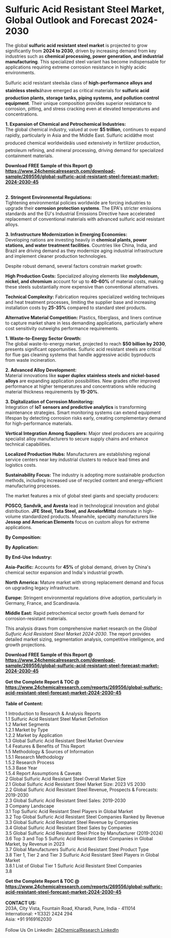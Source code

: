 <h1>Sulfuric Acid Resistant Steel Market, Global Outlook and Forecast 2024-2030</h1><p>The global <strong>sulfuric acid resistant steel market</strong> is projected to grow significantly from <strong>2024 to 2030</strong>, driven by increasing demand from key industries such as <strong>chemical processing, power generation, and industrial manufacturing</strong>. This specialized steel variant has become indispensable for applications requiring extreme corrosion resistance in highly acidic environments.</p><p>Sulfuric acid resistant steelsâa class of <strong>high-performance alloys and stainless steels</strong>âhave emerged as critical materials for <strong>sulfuric acid production plants, storage tanks, piping systems, and pollution control equipment</strong>. Their unique composition provides superior resistance to corrosion, pitting, and stress cracking even at elevated temperatures and concentrations.</p><p><strong>1. Expansion of Chemical and Petrochemical Industries:</strong><br>
The global chemical industry, valued at over <strong>$5 trillion</strong>, continues to expand rapidly, particularly in Asia and the Middle East. Sulfuric acidâthe most produced chemical worldwideâis used extensively in fertilizer production, petroleum refining, and mineral processing, driving demand for specialized containment materials.</p><div><b>Download FREE Sample of this Report @ 
            <a href="https://www.24chemicalresearch.com/download-sample/269556/global-sulfuric-acid-resistant-steel-forecast-market-2024-2030-45">
            https://www.24chemicalresearch.com/download-sample/269556/global-sulfuric-acid-resistant-steel-forecast-market-2024-2030-45</a></b></div><br><p><strong>2. Stringent Environmental Regulations:</strong><br>
Tightening environmental policies worldwide are forcing industries to upgrade their <strong>corrosion protection systems</strong>. The EPA's stricter emissions standards and the EU's Industrial Emissions Directive have accelerated replacement of conventional materials with advanced sulfuric acid resistant alloys.</p><p><strong>3. Infrastructure Modernization in Emerging Economies:</strong><br>
Developing nations are investing heavily in <strong>chemical plants, power stations, and water treatment facilities</strong>. Countries like China, India, and Brazil are driving demand as they modernize aging industrial infrastructure and implement cleaner production technologies.</p><p>Despite robust demand, several factors constrain market growth:</p><p><strong>High Production Costs:</strong> Specialized alloying elements like <strong>molybdenum, nickel, and chromium</strong> account for up to <strong>40-60%</strong> of material costs, making these steels substantially more expensive than conventional alternatives.</p><p><strong>Technical Complexity:</strong> Fabrication requires specialized welding techniques and heat treatment processes, limiting the supplier base and increasing installation costs by <strong>25-35%</strong> compared to standard steel products.</p><p><strong>Alternative Material Competition:</strong> Plastics, fiberglass, and liners continue to capture market share in less demanding applications, particularly where cost sensitivity outweighs performance requirements.</p><p><strong>1. Waste-to-Energy Sector Growth:</strong><br>
The global waste-to-energy market, projected to reach <strong>$50 billion by 2030</strong>, presents significant opportunities. Sulfuric acid resistant steels are critical for flue gas cleaning systems that handle aggressive acidic byproducts from waste incineration.</p><p><strong>2. Advanced Alloy Development:</strong><br>
Material innovations like <strong>super duplex stainless steels and nickel-based alloys</strong> are expanding application possibilities. New grades offer improved performance at higher temperatures and concentrations while reducing material thickness requirements by <strong>15-20%</strong>.</p><p><strong>3. Digitalization of Corrosion Monitoring:</strong><br>
Integration of <strong>IoT sensors and predictive analytics</strong> is transforming maintenance strategies. Smart monitoring systems can extend equipment lifespan by detecting corrosion risks early, creating complementary demand for high-performance materials.</p><p><strong>Vertical Integration Among Suppliers:</strong> Major steel producers are acquiring specialist alloy manufacturers to secure supply chains and enhance technical capabilities.</p><p><strong>Localized Production Hubs:</strong> Manufacturers are establishing regional service centers near key industrial clusters to reduce lead times and logistics costs.</p><p><strong>Sustainability Focus:</strong> The industry is adopting more sustainable production methods, including increased use of recycled content and energy-efficient manufacturing processes.</p><p>The market features a mix of global steel giants and specialty producers:</p><p><strong>POSCO, Sandvik, and Avesta</strong> lead in technological innovation and global distribution. <strong>JFE Steel, Tata Steel, and ArcelorMittal</strong> dominate in high-volume standardized products. Meanwhile, specialty manufacturers like <strong>Jessop and American Elements</strong> focus on custom alloys for extreme applications.</p><p><strong>By Composition:</strong></p><p><strong>By Application:</strong></p><p><strong>By End-Use Industry:</strong></p><p><strong>Asia-Pacific:</strong> Accounts for <strong>45%</strong> of global demand, driven by China's chemical sector expansion and India's industrial growth.</p><p><strong>North America:</strong> Mature market with strong replacement demand and focus on upgrading legacy infrastructure.</p><p><strong>Europe:</strong> Stringent environmental regulations drive adoption, particularly in Germany, France, and Scandinavia.</p><p><strong>Middle East:</strong> Rapid petrochemical sector growth fuels demand for corrosion-resistant materials.</p><p>This analysis draws from comprehensive market research on the <em>Global Sulfuric Acid Resistant Steel Market 2024-2030</em>. The report provides detailed market sizing, segmentation analysis, competitive intelligence, and growth projections.</p><div><b>Download FREE Sample of this Report @ 
            <a href="https://www.24chemicalresearch.com/download-sample/269556/global-sulfuric-acid-resistant-steel-forecast-market-2024-2030-45">
            https://www.24chemicalresearch.com/download-sample/269556/global-sulfuric-acid-resistant-steel-forecast-market-2024-2030-45</a></b></div><br><div><b>Get the Complete Report & TOC @ 
            <a href="https://www.24chemicalresearch.com/reports/269556/global-sulfuric-acid-resistant-steel-forecast-market-2024-2030-45">
            https://www.24chemicalresearch.com/reports/269556/global-sulfuric-acid-resistant-steel-forecast-market-2024-2030-45</a></b></div><br>
            <b>Table of Content:</b><p>1 Introduction to Research & Analysis Reports<br />
    1.1 Sulfuric Acid Resistant Steel Market Definition<br />
    1.2 Market Segments<br />
        1.2.1 Market by Type<br />
        1.2.2 Market by Application<br />
    1.3 Global Sulfuric Acid Resistant Steel Market Overview<br />
    1.4 Features & Benefits of This Report<br />
    1.5 Methodology & Sources of Information<br />
        1.5.1 Research Methodology<br />
        1.5.2 Research Process<br />
        1.5.3 Base Year<br />
        1.5.4 Report Assumptions & Caveats<br />
2 Global Sulfuric Acid Resistant Steel Overall Market Size<br />
    2.1 Global Sulfuric Acid Resistant Steel Market Size: 2023 VS 2030<br />
    2.2 Global Sulfuric Acid Resistant Steel Revenue, Prospects & Forecasts: 2019-2030<br />
    2.3 Global Sulfuric Acid Resistant Steel Sales: 2019-2030<br />
3 Company Landscape<br />
    3.1 Top Sulfuric Acid Resistant Steel Players in Global Market<br />
    3.2 Top Global Sulfuric Acid Resistant Steel Companies Ranked by Revenue<br />
    3.3 Global Sulfuric Acid Resistant Steel Revenue by Companies<br />
    3.4 Global Sulfuric Acid Resistant Steel Sales by Companies<br />
    3.5 Global Sulfuric Acid Resistant Steel Price by Manufacturer (2019-2024)<br />
    3.6 Top 3 and Top 5 Sulfuric Acid Resistant Steel Companies in Global Market, by Revenue in 2023<br />
    3.7 Global Manufacturers Sulfuric Acid Resistant Steel Product Type<br />
    3.8 Tier 1, Tier 2 and Tier 3 Sulfuric Acid Resistant Steel Players in Global Market<br />
        3.8.1 List of Global Tier 1 Sulfuric Acid Resistant Steel Companies<br />
        3.8</p><div><b>Get the Complete Report & TOC @ 
            <a href="https://www.24chemicalresearch.com/reports/269556/global-sulfuric-acid-resistant-steel-forecast-market-2024-2030-45">
            https://www.24chemicalresearch.com/reports/269556/global-sulfuric-acid-resistant-steel-forecast-market-2024-2030-45</a></b></div><br><b>CONTACT US:</b><br>
            203A, City Vista, Fountain Road, Kharadi, Pune, India - 411014<br>
            International: +1(332) 2424 294<br>
            Asia: +91 9169162030 <br><br>
            Follow Us On LinkedIn: <a href="https://www.linkedin.com/company/24chemicalresearch/">24ChemicalResearch LinkedIn</a>